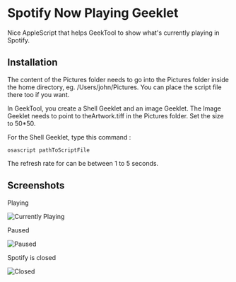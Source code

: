 Spotify Now Playing Geeklet
===========================

Nice AppleScript that helps GeekTool to show what's currently playing in Spotify.

Installation
------------

The content of the Pictures folder needs to go into the Pictures folder inside the home directory, eg. /Users/john/Pictures. You can place the script file there too if you want.

In GeekTool, you create a Shell Geeklet and an image Geeklet. The Image Geeklet needs to point to theArtwork.tiff in the Pictures folder. Set the size to 50\*50. 

For the Shell Geeklet, type this command :

	osascript pathToScriptFile

The refresh rate for can be between 1 to 5 seconds.

Screenshots
-----------

Playing

![Currently Playing](http://broolstory.co/img/snpPlaying.png)

Paused

![Paused](http://broolstory.co/img/snpPaused.png)


Spotify is closed

![Closed](http://broolstory.co/img/snpClosed.png)
